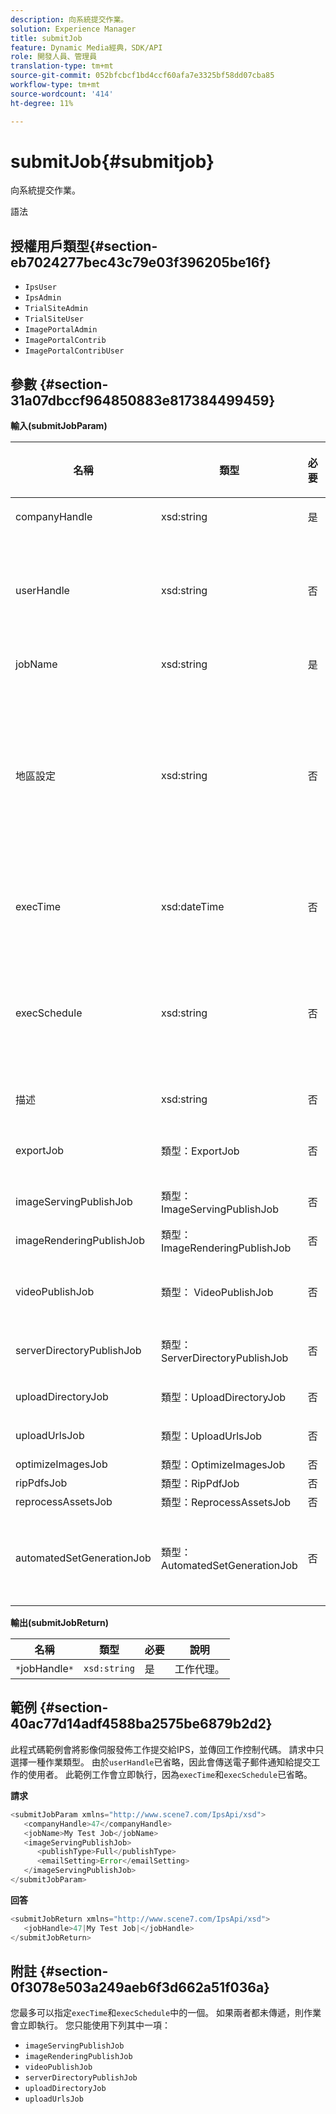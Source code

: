 ```yaml
---
description: 向系統提交作業。
solution: Experience Manager
title: submitJob
feature: Dynamic Media經典，SDK/API
role: 開發人員、管理員
translation-type: tm+mt
source-git-commit: 052bfcbcf1bd4ccf60afa7e3325bf58dd07cba85
workflow-type: tm+mt
source-wordcount: '414'
ht-degree: 11%

---
```



# submitJob{#submitjob}

向系統提交作業。

語法

## 授權用戶類型{#section-eb7024277bec43c79e03f396205be16f}

* `IpsUser`
* `IpsAdmin`
* `TrialSiteAdmin`
* `TrialSiteUser`
* `ImagePortalAdmin`
* `ImagePortalContrib`
* `ImagePortalContribUser`

## 參數 {#section-31a07dbccf964850883e817384499459}

**輸入(submitJobParam)**

<table id="table_9CB1F668E036422E8CE4E0BBA42EC44C"> 
 <thead> 
  <tr> 
   <th colname="col1" class="entry"> <p>名稱 </p> </th> 
   <th colname="col2" class="entry"> <p>類型 </p> </th> 
   <th colname="col3" class="entry"> <p>必要 </p> </th> 
   <th colname="col4" class="entry"> <p>說明 </p> </th> 
  </tr> 
 </thead>
 <tbody> 
  <tr> 
   <td colname="col1"> <span class="codeph"> <span class="varname"> companyHandle</span> </span> </td> 
   <td colname="col2"> <span class="codeph"> xsd:string</span> </td> 
   <td colname="col3"> 是 </td> 
   <td colname="col4"> <p>公司負責人。 </p> </td> 
  </tr> 
  <tr> 
   <td colname="col1"> <span class="codeph"> <span class="varname"> userHandle</span> </span> </td> 
   <td colname="col2"> <span class="codeph"> xsd:string</span> </td> 
   <td colname="col3"> 否 </td> 
   <td colname="col4"> <p>處理提交作業的使用者。 </p> <p> <p>注意：系統會傳送電子郵件給<span class="codeph"> userHandle</span>所指定的使用者。 如果未提供<span class="codeph"> userHandle</span>，則提交工作的人員會收到電子郵件。 </p> </p> </td> 
  </tr> 
  <tr> 
   <td colname="col1"> <span class="codeph"> <span class="varname"> jobName</span> </span> </td> 
   <td colname="col2"> <span class="codeph"> xsd:string</span> </td> 
   <td colname="col3"> 是 </td> 
   <td colname="col4"> <p>工作名稱. </p> </td> 
  </tr> 
  <tr> 
   <td colname="col1"> <span class="codeph"> <span class="varname"> 地區設定</span> </span> </td> 
   <td colname="col2"> <span class="codeph"> xsd:string</span> </td> 
   <td colname="col3"> 否 </td> 
   <td colname="col4"> <p>用於作業日誌詳細資訊和電子郵件本地化的地區設定。 </p> <p>地區設定指定為<span class="codeph"> &lt;language_code&gt;</span>和<span class="codeph"> [&lt;country_code&gt;]</span>，其中語言代碼是ISO-639所指定的小寫、雙字母代碼，而選用的國家代碼是ISO-3166所指定的大寫、雙字母代碼。 例如，英文（美國）的地區設定字串為：en-US。 </p> </td> 
  </tr> 
  <tr> 
   <td colname="col1"> <span class="codeph"> <span class="varname"> execTime</span> </span> </td> 
   <td colname="col2"> <span class="codeph"> xsd:dateTime</span> </td> 
   <td colname="col3"> 否 </td> 
   <td colname="col4"> <p>運行作業的日期和時間。 </p> <p>注意： 提供請求時區。 時區會調整為目標IPS伺服器的時區。 </p> </td> 
  </tr> 
  <tr> 
   <td colname="col1"> <span class="codeph"> <span class="varname"> execSchedule</span> </span> </td> 
   <td colname="col2"> <span class="codeph"> xsd:string</span> </td> 
   <td colname="col3"> 否 </td> 
   <td colname="col4"> <p>確定何時運行作業。 </p> <p> 可以是循環運行作業的<span class="codeph"> cron</span>字串。 </p> <p>排程一律與伺服器的本機時區相關。 有關自定義計畫格式，請參見IPS文檔。 </p> </td> 
  </tr> 
  <tr> 
   <td colname="col1"> <span class="codeph"> <span class="varname"> 描述</span> </span> </td> 
   <td colname="col2"> <span class="codeph"> xsd:string</span> </td> 
   <td colname="col3"> 否 </td> 
   <td colname="col4"> <p>工作說明。 </p> </td> 
  </tr> 
  <tr> 
   <td colname="col1"> <span class="codeph"> <span class="varname"> exportJob</span> </span> </td> 
   <td colname="col2"> <span class="codeph"> 類型：ExportJob</span> </td> 
   <td colname="col3"> 否 </td> 
   <td colname="col4"> <p>匯出先前上傳的檔案。 </p> <p>請參閱<a href="../../../types/c-data-types/r-exportjob.md#reference-1ce423f7b2d54507b90b67233c588665" format="dita" scope="local"> ExportJob</a>。 </p> </td> 
  </tr> 
  <tr> 
   <td colname="col1"> <span class="codeph"> <span class="varname"> imageServingPublishJob</span> </span> </td> 
   <td colname="col2"> <span class="codeph"> 類型：ImageServingPublishJob</span> </td> 
   <td colname="col3"> 否 </td> 
   <td colname="col4"> <p>影像伺服發佈工作的詳細資訊。 </p> </td> 
  </tr> 
  <tr> 
   <td colname="col1"> <span class="codeph"> <span class="varname"> imageRenderingPublishJob</span> </span> </td> 
   <td colname="col2"> <span class="codeph"> 類型：ImageRenderingPublishJob</span> </td> 
   <td colname="col3"> 否 </td> 
   <td colname="col4"> <p>影像演算發佈工作的詳細資訊。 </p> </td> 
  </tr> 
  <tr> 
   <td colname="col1"> <span class="codeph"> <span class="varname"> videoPublishJob</span> </span> </td> 
   <td colname="col2"> <span class="codeph"> 類型： VideoPublishJob</span> </td> 
   <td colname="col3"> 否 </td> 
   <td colname="col4"> <p>視訊發佈工作的詳細資訊。 </p> <p>請參閱<a href="../../../types/c-data-types/r-video-publish-job.md#reference-e99e60d38fe94a07914eefcd7beef2e0" format="dita" scope="local"> VideoPublishJob</a>。 </p> </td> 
  </tr> 
  <tr> 
   <td colname="col1"> <span class="codeph"> <span class="varname"> serverDirectoryPublishJob</span> </span> </td> 
   <td colname="col2"> <span class="codeph"> 類型：ServerDirectoryPublishJob</span> </td> 
   <td colname="col3"> 否 </td> 
   <td colname="col4"> <p>伺服器目錄發佈工作的詳細資訊。 </p> </td> 
  </tr> 
  <tr> 
   <td colname="col1"> <span class="codeph"> <span class="varname"> uploadDirectoryJob</span> </span> </td> 
   <td colname="col2"> <span class="codeph"> 類型：UploadDirectoryJob</span> </td> 
   <td colname="col3"> 否 </td> 
   <td colname="col4"> <p>上載目錄作業的詳細資訊。 </p> </td> 
  </tr> 
  <tr> 
   <td colname="col1"> <span class="codeph"> <span class="varname"> uploadUrlsJob</span> </span> </td> 
   <td colname="col2"> <span class="codeph"> 類型：UploadUrlsJob</span> </td> 
   <td colname="col3"> 否 </td> 
   <td colname="col4"> <p>上傳URL工作的詳細資訊。 </p> </td> 
  </tr> 
  <tr> 
   <td colname="col1"> <span class="codeph"> <span class="varname"> optimizeImagesJob</span> </span> </td> 
   <td colname="col2"> <span class="codeph"> 類型：OptimizeImagesJob</span> </td> 
   <td colname="col3"> 否 </td> 
   <td colname="col4"> <p> </p> </td> 
  </tr> 
  <tr> 
   <td colname="col1"> <span class="codeph"> <span class="varname"> ripPdfsJob</span> </span> </td> 
   <td colname="col2"> <span class="codeph"> 類型：RipPdfJob</span> </td> 
   <td colname="col3"> 否 </td> 
   <td colname="col4"> <p> </p> </td> 
  </tr> 
  <tr> 
   <td colname="col1"> <span class="codeph"> <span class="varname"> reprocessAssetsJob</span> </span> </td> 
   <td colname="col2"> <span class="codeph"> 類型：ReprocessAssetsJob</span> </td> 
   <td colname="col3"> 否 </td> 
   <td colname="col4"> <p> </p> </td> 
  </tr> 
  <tr> 
   <td colname="col1"> <span class="codeph"> <span class="varname"> automatedSetGenerationJob</span> </span> </td> 
   <td colname="col2"> <span class="codeph"> 類型：AutomatedSetGenerationJob</span> </td> 
   <td colname="col3"> 否 </td> 
   <td colname="col4"> <p>使用自動化集指令碼將資產清單處理為集。 </p> <p>請參閱<a href="../../../types/c-data-types/r-automated-set-generation-job.md#reference-ab0b3c5408eb41b98c49898b2197cf5a" format="dita" scope="local"> AutomatedSetGenerationJob</a>。 </p> </td> 
  </tr> 
 </tbody> 
</table>

**輸出(submitJobReturn)**

| 名稱 | 類型 | 必要 | 說明 |
|---|---|---|---|
| `*`jobHandle`*` | `xsd:string` | 是 | 工作代理。 |

## 範例 {#section-40ac77d14adf4588ba2575be6879b2d2}

此程式碼範例會將影像伺服發佈工作提交給IPS，並傳回工作控制代碼。 請求中只選擇一種作業類型。 由於`userHandle`已省略，因此會傳送電子郵件通知給提交工作的使用者。 此範例工作會立即執行，因為`execTime`和`execSchedule`已省略。

**請求**

```java
<submitJobParam xmlns="http://www.scene7.com/IpsApi/xsd">
   <companyHandle>47</companyHandle>
   <jobName>My Test Job</jobName>
   <imageServingPublishJob>
      <publishType>Full</publishType>
      <emailSetting>Error</emailSetting>
   </imageServingPublishJob>
</submitJobParam>
```

**回答**

```java
<submitJobReturn xmlns="http://www.scene7.com/IpsApi/xsd">
   <jobHandle>47|My Test Job|</jobHandle>
</submitJobReturn>
```

## 附註 {#section-0f3078e503a249aeb6f3d662a51f036a}

您最多可以指定`execTime`和`execSchedule`中的一個。 如果兩者都未傳遞，則作業會立即執行。 您只能使用下列其中一項：

* `imageServingPublishJob`
* `imageRenderingPublishJob`
* `videoPublishJob`
* `serverDirectoryPublishJob`
* `uploadDirectoryJob`
* `uploadUrlsJob`


